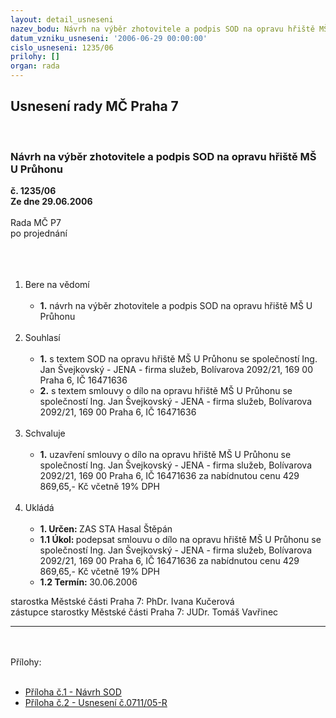 ```yaml
---
layout: detail_usneseni
nazev_bodu: Návrh na výběr zhotovitele a podpis SOD na opravu hřiště MŠ U Průhonu
datum_vzniku_usneseni: '2006-06-29 00:00:00'
cislo_usneseni: 1235/06
prilohy: []
organ: rada
---
```

<div id="ucUsn_pList" class="usn">
	<span><h2>Usnesení rady MČ Praha 7 </h2>
<br></span><div class="standBody">
<span><h3>Návrh na výběr zhotovitele a podpis SOD na opravu hřiště MŠ U Průhonu</h3></span><div class="center">
		<strong>č. 1235/06</strong><br>
	</div>
<div class="center">
		<strong>Ze dne 29.06.2006</strong><br><br>
	</div>Rada MČ P7<br>po projednání<br><br><br><ol>
<br><li>Bere na vědomí<br><ul>
<br><li>
<strong>1.</strong> návrh na výběr zhotovitele a podpis SOD na opravu hřiště MŠ U Průhonu</li>
</ul>
<br>
</li>
<li>Souhlasí<br><ul>
<br><li>
<strong>1.</strong> s textem SOD na opravu hřiště MŠ U Průhonu se společností Ing. Jan Švejkovský - JENA - firma služeb, Bolívarova 2092/21, 169 00 Praha 6, IČ 16471636<br>
</li>
<li>
<strong>2.</strong> s textem smlouvy o dílo na opravu hřiště MŠ U Průhonu se společností Ing. Jan Švejkovský - JENA - firma služeb, Bolívarova 2092/21, 169 00 Praha 6, IČ 16471636</li>
</ul>
<br>
</li>
<li>Schvaluje<br><ul>
<br><li>
<strong>1.</strong> uzavření smlouvy o dílo na opravu hřiště MŠ U Průhonu se společností Ing. Jan Švejkovský - JENA - firma služeb, Bolívarova 2092/21, 169 00 Praha 6, IČ 16471636 za nabídnutou cenu 429 869,65,- Kč včetně 19% DPH</li>
</ul>
<br>
</li>
<li>Ukládá<br><ul>
<br><li>
<strong>1. Určen: </strong>ZAS STA Hasal Štěpán<br>
</li>
<li>
<strong>1.1 Úkol: </strong>podepsat smlouvu o dílo na opravu hřiště MŠ U Průhonu se společností Ing. Jan Švejkovský - JENA - firma služeb, Bolívarova 2092/21, 169 00 Praha 6, IČ 16471636 za nabídnutou cenu 429 869,65,- Kč včetně 19% DPH<br>
</li>
<li>
<strong>1.2 Termín: </strong>30.06.2006</li>
</ul>
</li>
</ol>starostka Městské části Praha 7: PhDr. Ivana Kučerová<br>zástupce starostky Městské části Praha 7: JUDr. Tomáš Vavřinec <br><hr>
<br><br>Přílohy: <br><ul>
<br><li>
<a href="/zdroj.aspx?typ=4&amp;id=9797&amp;sh=179888030" target="_blank" title="soubor (.doc 90 kb)-nové okno">Příloha č.1 - Návrh SOD</a> <br>
</li>
<li>
<a href="/zdroj.aspx?typ=4&amp;id=9798&amp;sh=443553662" target="_blank" title="soubor (.doc 31 kb)-nové okno">Příloha č.2 - Usnesení č.0711/05-R</a> </li>
</ul>
</div>
</div>